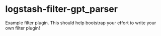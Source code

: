 # logstash-filter-gpt_parser
Example filter plugin. This should help bootstrap your effort to write your own filter plugin!
